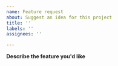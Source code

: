 ```yaml
---
name: Feature request
about: Suggest an idea for this project
title: ''
labels: ''
assignees: ''

---
```


**Describe the feature you'd like**
<!-- Clearly describe what you would like to be added. -->
